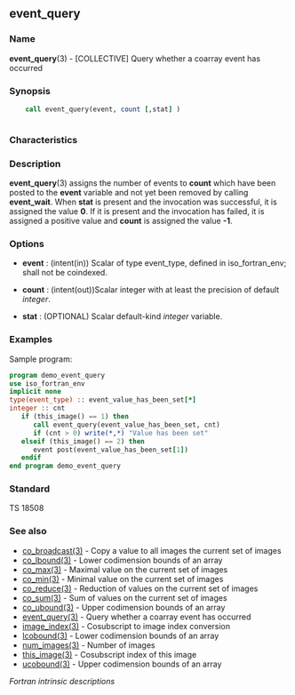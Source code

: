 ## event_query

### **Name**

**event_query**(3) - \[COLLECTIVE\] Query whether a coarray event has occurred

### **Synopsis**
```fortran
    call event_query(event, count [,stat] )
```
```fortran
```
### **Characteristics**

### **Description**

**event_query**(3) assigns the number of events to **count** which have been
posted to the **event** variable and not yet been removed by calling
**event_wait**. When **stat** is present and the invocation was successful, it
is assigned the value **0**. If it is present and the invocation has failed,
it is assigned a positive value and **count** is assigned the value **-1**.

### **Options**

- **event**
  : (intent(in)) Scalar of type event_type, defined in
  iso_fortran_env; shall not be coindexed.

- **count**
  : (intent(out))Scalar integer with at least the precision of default
  _integer_.

- **stat**
  : (OPTIONAL) Scalar default-kind _integer_ variable.

### **Examples**

Sample program:

```fortran
program demo_event_query
use iso_fortran_env
implicit none
type(event_type) :: event_value_has_been_set[*]
integer :: cnt
   if (this_image() == 1) then
      call event_query(event_value_has_been_set, cnt)
      if (cnt > 0) write(*,*) "Value has been set"
   elseif (this_image() == 2) then
      event post(event_value_has_been_set[1])
   endif
end program demo_event_query
```
### **Standard**

TS 18508

### **See also**

 - [co_broadcast(3)](#co_broadcast) - Copy a value to all images the current set of images
 - [co_lbound(3)](#co_lbound) - Lower codimension bounds of an array
 - [co_max(3)](#co_max) - Maximal value on the current set of images
 - [co_min(3)](#co_min) - Minimal value on the current set of images
 - [co_reduce(3)](#co_reduce) - Reduction of values on the current set of images
 - [co_sum(3)](#co_sum) - Sum of values on the current set of images
 - [co_ubound(3)](#co_ubound) - Upper codimension bounds of an array
 - [event_query(3)](#event_query) - Query whether a coarray event has occurred
 - [image_index(3)](#image_index) - Cosubscript to image index conversion
 - [lcobound(3)](#lcobound) - Lower codimension bounds of an array
 - [num_images(3)](#num_images) - Number of images
 - [this_image(3)](#this_image) - Cosubscript index of this image
 - [ucobound(3)](#ucobound) - Upper codimension bounds of an array

 _Fortran intrinsic descriptions_

